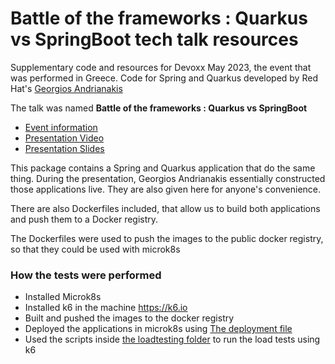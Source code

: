 # Battle of the frameworks : Quarkus vs SpringBoot tech talk resources

Supplementary code and resources for Devoxx May 2023, the event that was performed in Greece. Code for Spring and Quarkus developed by Red Hat's [Georgios Andrianakis](https://github.com/geoand)

The talk was named **Battle of the frameworks : Quarkus vs SpringBoot**

- [Event information](https://devoxx.gr/talk/?id=5656)
- [Presentation Video](https://www.youtube.com/watch?v=Cq_YiZQRh9E)
- [Presentation Slides](https://www.slideshare.net/ChristosSotiriou/battle-of-the-frameworks-quarkus-vs-springboot)

This package contains a Spring and Quarkus application that do the same thing. During the presentation, Georgios Andrianakis essentially constructed those applications live. They are also given here for anyone's convenience.

There are also Dockerfiles included, that allow us to build both applications and push them to a Docker registry. 

The Dockerfiles were used to push the images to the public docker registry, so that they could be used with microk8s 

### How the tests were performed
- Installed Microk8s
- Installed k6 in the machine https://k6.io
- Built and pushed the images to the docker registry
- Deployed the applications in microk8s using [The deployment file](./loadtesting/deployment.yaml)
- Used the scripts inside [the loadtesting folder](./loadtesting) to run the load tests using k6
